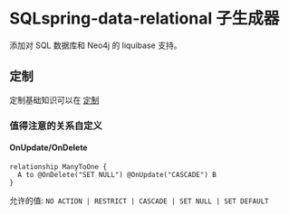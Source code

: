 # SQLspring-data-relational 子生成器

添加对 SQL 数据库和 Neo4j 的 liquibase 支持。

## 定制

定制基础知识可以在 [定制](../app/README.md#customizing)

### 值得注意的关系自定义

#### OnUpdate/OnDelete

```jdl
relationship ManyToOne {
  A to @OnDelete("SET NULL") @OnUpdate("CASCADE") B
}
```

允许的值: `NO ACTION | RESTRICT | CASCADE | SET NULL | SET DEFAULT`
